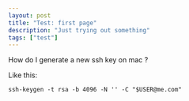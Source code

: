 ```yaml
---
layout: post
title: "Test: first page"
description: "Just trying out something"
tags: ["test"]
---
```


How do I generate a new ssh key on mac ? 

Like this:
```
ssh-keygen -t rsa -b 4096 -N '' -C "$USER@me.com"
```

